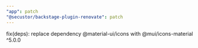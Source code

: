 ```yaml
---
"app": patch
"@secustor/backstage-plugin-renovate": patch
---
```


fix(deps): replace dependency @material-ui/icons with @mui/icons-material ^5.0.0
